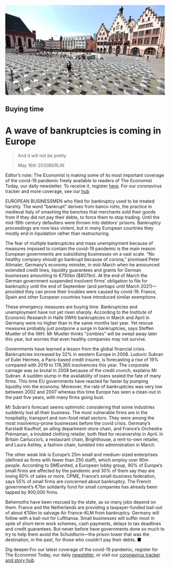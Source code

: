![](./images/20200516_WBP501.jpg)

## Buying time

# A wave of bankruptcies is coming in Europe

> And it will not be pretty

> May 16th 2020BERLIN

Editor’s note: The Economist is making some of its most important coverage of the covid-19 pandemic freely available to readers of The Economist Today, our daily newsletter. To receive it, register [here](https://www.economist.com//newslettersignup). For our coronavirus tracker and more coverage, see our [hub](https://www.economist.com//coronavirus)

EUROPEAN BUSINESSMEN who filed for bankruptcy used to be treated harshly. The word “bankrupt” derives from banco rotto, the practice in medieval Italy of smashing the benches that merchants sold their goods from if they did not pay their debts, to force them to stop trading. Until the mid-19th century defaulters were thrown into debtors’ prisons. Bankruptcy proceedings are now less violent, but in many European countries they mostly end in liquidation rather than restructuring.

The fear of multiple bankruptcies and mass unemployment because of measures imposed to contain the covid-19 pandemic is the main reason European governments are subsidising businesses on a vast scale. “No healthy company should go bankrupt because of corona,” promised Peter Altmaier, Germany’s economy minister, in mid-March when he announced extended credit lines, liquidity guarantees and grants for German businesses amounting to €750bn ($807bn). At the end of March the German government suspended insolvent firms’ obligation to file for bankruptcy until the end of September (and perhaps until March 2021)—provided they can prove their troubles were caused by covid-19. France, Spain and other European countries have introduced similar exemptions.

These emergency measures are buying time. Bankruptcies and unemployment have not yet risen sharply. According to the Institute of Economic Research in Halle (IWH) bankruptcies in March and April in Germany were no higher than in the same months last year. Yet rescue measures probably just postpone a surge in bankruptcies, says Steffen Mueller of the IWH. Mr Mueller thinks “zombies” will be swept away later this year, but worries that even healthy companies may not survive.



Governments have learned a lesson from the global financial crisis. Bankruptcies increased by 32% in western Europe in 2008. Ludovic Subran of Euler Hermes, a Paris-based credit insurer, is forecasting a rise of 19% compared with 2019 to 178,365 insolvencies this year. The corporate carnage was so brutal in 2008 because of the credit crunch, explains Mr Subran. A sudden slump in the availability of loans sealed the fate of many firms. This time EU governments have reacted far faster by pumping liquidity into the economy. Moreover, the rate of bankruptcies was very low between 2002 and 2007 whereas this time Europe has seen a clean-out in the past five years, with many firms going bust.

Mr Subran’s forecast seems optimistic considering that some industries suddenly lost all their business. The most vulnerable firms are in the hospitality, transport and non-food retail sectors. They were among the most insolvency-prone businesses before the covid crisis. Germany’s Karstadt Kaufhof, an ailing department-store chain, and France’s Orchestra Prémaman, a troubled clothing retailer, both filed for receivership in April. In Britain Carluccio’s, a restaurant chain, Brighthouse, a rent-to-own retailer, and Laura Ashley, a fashion chain, tumbled into administration in March.

The other weak link is Europe’s 25m small and medium-sized enterprises (defined as firms with fewer than 250 staff), which employ over 90m people. According to SMEunited, a European lobby group, 90% of Europe’s small firms are affected by the pandemic and 30% of them say they are losing 80% of sales or more. CPME, France’s small-business federation, says 55% of small firms are concerned about bankruptcy. The French government’s €7bn solidarity fund for small companies has already been tapped by 900,000 firms.

Behemoths have been rescued by the state, as so many jobs depend on them. France and the Netherlands are providing a taxpayer-funded bail-out of about €10bn to salvage Air France-KLM from bankruptcy. Germany will follow with a bail-out for Lufthansa. Small businesses will suffer most in spite of short-term work schemes, cash payments, delays to tax deadlines and credit guarantees. But never before have governments done so much to try to help them avoid the Schuldturm—the prison tower that was the destination, in the past, for those who couldn’t pay their debts. ■

Dig deeper:For our latest coverage of the covid-19 pandemic, register for The Economist Today, our daily [newsletter](https://www.economist.com//newslettersignup), or visit our [coronavirus tracker and story hub](https://www.economist.com//coronavirus)